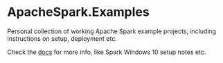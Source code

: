 # ApacheSpark.Examples

Personal collection of working Apache Spark example projects, including instructions on setup, deployment etc.

Check the [docs](docs) for more info, like Spark Windows 10 setup notes etc.
